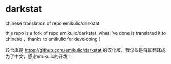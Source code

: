 # darkstat
chinese translation of repo emikulic/darkstat

this repo is a fork of repo emikulic/darkstat ,what i've done is translated it to chinese ，thanks to emikulic for developing！

该仓库是 https://github.com/emikulic/darkstat 的汉化版，我仅仅是将其翻译成为了中文，感谢emikulic的开发！
